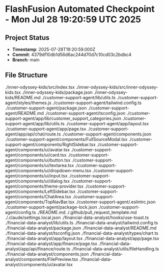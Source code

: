 # FlashFusion Automated Checkpoint - Mon Jul 28 19:20:59 UTC 2025

## Project Status
- **Timestamp**: 2025-07-28T19:20:59.000Z
- **Commit**: 4379df10db1d56d6ac244d70d7c10cd03c2bdbc4
- **Branch**: main

## File Structure
./inner-odyssey-kids/src/index.tsx
./inner-odyssey-kids/src/inner-odyssey-kids.tsx
./inner-odyssey-kids/package.json
./inner-odyssey-kids/README.md
./customer-support-agent/lib/utils.ts
./customer-support-agent/styles/themes.js
./customer-support-agent/tailwind.config.ts
./customer-support-agent/package.json
./customer-support-agent/README.md
./customer-support-agent/tsconfig.json
./customer-support-agent/app/lib/customer_support_categories.json
./customer-support-agent/app/lib/utils.ts
./customer-support-agent/app/layout.tsx
./customer-support-agent/app/page.tsx
./customer-support-agent/app/api/chat/route.ts
./customer-support-agent/components.json
./customer-support-agent/components/FullSourceModal.tsx
./customer-support-agent/components/RightSidebar.tsx
./customer-support-agent/components/ui/avatar.tsx
./customer-support-agent/components/ui/card.tsx
./customer-support-agent/components/ui/button.tsx
./customer-support-agent/components/ui/textarea.tsx
./customer-support-agent/components/ui/dropdown-menu.tsx
./customer-support-agent/components/ui/input.tsx
./customer-support-agent/components/ui/dialog.tsx
./customer-support-agent/components/theme-provider.tsx
./customer-support-agent/components/LeftSidebar.tsx
./customer-support-agent/components/ChatArea.tsx
./customer-support-agent/components/TopNavBar.tsx
./customer-support-agent/.eslintrc.json
./customer-support-agent/package-lock.json
./customer-support-agent/config.ts
./README.md
./.github/pull_request_template.md
./.claude/settings.local.json
./financial-data-analyst/hooks/use-toast.ts
./financial-data-analyst/lib/utils.ts
./financial-data-analyst/tailwind.config.ts
./financial-data-analyst/package.json
./financial-data-analyst/README.md
./financial-data-analyst/tsconfig.json
./financial-data-analyst/types/chart.ts
./financial-data-analyst/app/layout.tsx
./financial-data-analyst/app/page.tsx
./financial-data-analyst/app/finance/page.tsx
./financial-data-analyst/app/api/finance/route.ts
./financial-data-analyst/utils/fileHandling.ts
./financial-data-analyst/components.json
./financial-data-analyst/components/FilePreview.tsx
./financial-data-analyst/components/ui/avatar.tsx
